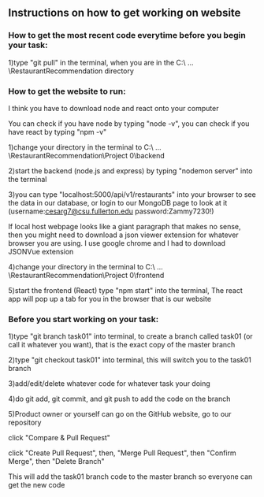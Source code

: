 
## Instructions on how to get working on website


### How to get the most recent code everytime before you begin your task:
1)type "git pull" in the terminal, when you are in the C:\ ... \RestaurantRecommendation directory

### How to get the website to run:
I think you have to download node and react onto your computer

You can check if you have node by typing "node -v", you can check if you have react by typing "npm -v"

1)change your directory in the terminal to C:\ ... \RestaurantRecommendation\Project 0\backend

2)start the backend (node.js and express) by typing "nodemon server" into the terminal

3)you can type "localhost:5000/api/v1/restaurants" into your browser to see the data in our database, or login to our MongoDB page to look at it (username:cesarg7@csu.fullerton.edu password:Zammy7230!)

If local host webpage looks like a giant paragraph that makes no sense, then you might need to download a json viewer extension for whatever browser you are using. I use google chrome and I had to download JSONVue extension

4)change your directory in the terminal to C:\ ... \RestaurantRecommendation\Project 0\frontend

5)start the frontend (React) type "npm start" into the terminal, The react app will pop up a tab for you in the browser that is our website


### Before you start working on your task:
1)type "git branch task01" into terminal, to create a branch called task01 (or call it whatever you want), that is the exact copy of the master branch

2)type "git checkout task01" into terminal, this will switch you to the task01 branch

3)add/edit/delete whatever code for whatever task your doing

4)do git add, git commit, and git push to add the code on the branch

5)Product owner or yourself can go on the GitHub website, go to our repository

click "Compare & Pull Request"

click "Create Pull Request", then, "Merge Pull Request", then "Confirm Merge", then "Delete Branch"

This will add the task01 branch code to the master branch so everyone can get the new code